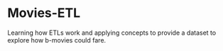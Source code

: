 # Movies-ETL
Learning how ETLs work and applying concepts to provide a dataset to explore how b-movies could fare.
